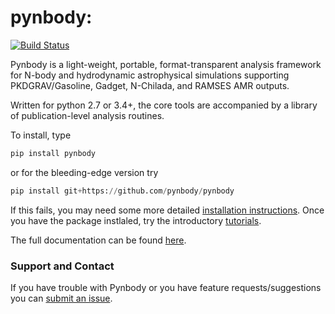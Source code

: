 # pynbody: 

[![Build Status](https://travis-ci.org/pynbody/pynbody.svg?branch=master)](https://travis-ci.org/pynbody/pynbody)

Pynbody is a light-weight,
portable, format-transparent analysis framework for N-body and
hydrodynamic astrophysical simulations supporting PKDGRAV/Gasoline,
Gadget, N-Chilada, and RAMSES AMR outputs.

Written for python 2.7 or 3.4+, the core tools are accompanied by a library of
publication-level analysis routines. 

To install, type

```python
pip install pynbody
```

or for the bleeding-edge version try

```python
pip install git+https://github.com/pynbody/pynbody
```

If this fails, you may need some more detailed [installation
instructions](http://pynbody.github.io/pynbody/installation.html). Once
you have the package instlaled, try the introductory
[tutorials](http://pynbody.github.io/pynbody/tutorials/tutorials.html).

The full documentation can be found
[here](http://pynbody.github.io/pynbody/).

### Support and Contact 

If you have trouble with Pynbody or you have feature
requests/suggestions you can [submit an issue](https://github.com/pynbody/pynbody/issues).
